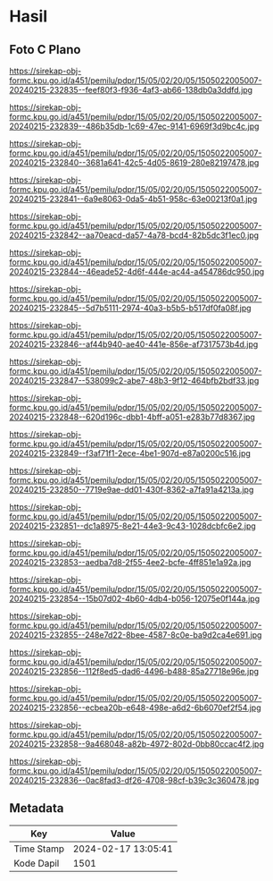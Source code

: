 # Hasil

## Foto C Plano

https://sirekap-obj-formc.kpu.go.id/a451/pemilu/pdpr/15/05/02/20/05/1505022005007-20240215-232835--feef80f3-f936-4af3-ab66-138db0a3ddfd.jpg

https://sirekap-obj-formc.kpu.go.id/a451/pemilu/pdpr/15/05/02/20/05/1505022005007-20240215-232839--486b35db-1c69-47ec-9141-6969f3d9bc4c.jpg

https://sirekap-obj-formc.kpu.go.id/a451/pemilu/pdpr/15/05/02/20/05/1505022005007-20240215-232840--3681a641-42c5-4d05-8619-280e82197478.jpg

https://sirekap-obj-formc.kpu.go.id/a451/pemilu/pdpr/15/05/02/20/05/1505022005007-20240215-232841--6a9e8063-0da5-4b51-958c-63e00213f0a1.jpg

https://sirekap-obj-formc.kpu.go.id/a451/pemilu/pdpr/15/05/02/20/05/1505022005007-20240215-232842--aa70eacd-da57-4a78-bcd4-82b5dc3f1ec0.jpg

https://sirekap-obj-formc.kpu.go.id/a451/pemilu/pdpr/15/05/02/20/05/1505022005007-20240215-232844--46eade52-4d6f-444e-ac44-a454786dc950.jpg

https://sirekap-obj-formc.kpu.go.id/a451/pemilu/pdpr/15/05/02/20/05/1505022005007-20240215-232845--5d7b5111-2974-40a3-b5b5-b517df0fa08f.jpg

https://sirekap-obj-formc.kpu.go.id/a451/pemilu/pdpr/15/05/02/20/05/1505022005007-20240215-232846--af44b940-ae40-441e-856e-af7317573b4d.jpg

https://sirekap-obj-formc.kpu.go.id/a451/pemilu/pdpr/15/05/02/20/05/1505022005007-20240215-232847--538099c2-abe7-48b3-9f12-464bfb2bdf33.jpg

https://sirekap-obj-formc.kpu.go.id/a451/pemilu/pdpr/15/05/02/20/05/1505022005007-20240215-232848--620d196c-dbb1-4bff-a051-e283b77d8367.jpg

https://sirekap-obj-formc.kpu.go.id/a451/pemilu/pdpr/15/05/02/20/05/1505022005007-20240215-232849--f3af71f1-2ece-4be1-907d-e87a0200c516.jpg

https://sirekap-obj-formc.kpu.go.id/a451/pemilu/pdpr/15/05/02/20/05/1505022005007-20240215-232850--7719e9ae-dd01-430f-8362-a7fa91a4213a.jpg

https://sirekap-obj-formc.kpu.go.id/a451/pemilu/pdpr/15/05/02/20/05/1505022005007-20240215-232851--dc1a8975-8e21-44e3-9c43-1028dcbfc6e2.jpg

https://sirekap-obj-formc.kpu.go.id/a451/pemilu/pdpr/15/05/02/20/05/1505022005007-20240215-232853--aedba7d8-2f55-4ee2-bcfe-4ff851e1a92a.jpg

https://sirekap-obj-formc.kpu.go.id/a451/pemilu/pdpr/15/05/02/20/05/1505022005007-20240215-232854--15b07d02-4b60-4db4-b056-12075e0f144a.jpg

https://sirekap-obj-formc.kpu.go.id/a451/pemilu/pdpr/15/05/02/20/05/1505022005007-20240215-232855--248e7d22-8bee-4587-8c0e-ba9d2ca4e691.jpg

https://sirekap-obj-formc.kpu.go.id/a451/pemilu/pdpr/15/05/02/20/05/1505022005007-20240215-232856--112f8ed5-dad6-4496-b488-85a27718e96e.jpg

https://sirekap-obj-formc.kpu.go.id/a451/pemilu/pdpr/15/05/02/20/05/1505022005007-20240215-232856--ecbea20b-e648-498e-a6d2-6b6070ef2f54.jpg

https://sirekap-obj-formc.kpu.go.id/a451/pemilu/pdpr/15/05/02/20/05/1505022005007-20240215-232858--9a468048-a82b-4972-802d-0bb80ccac4f2.jpg

https://sirekap-obj-formc.kpu.go.id/a451/pemilu/pdpr/15/05/02/20/05/1505022005007-20240215-232836--0ac8fad3-df26-4708-98cf-b39c3c360478.jpg


## Metadata

| Key        | Value               |
| ---------- | ------------------- |
| Time Stamp | 2024-02-17 13:05:41 |
| Kode Dapil | 1501                |



